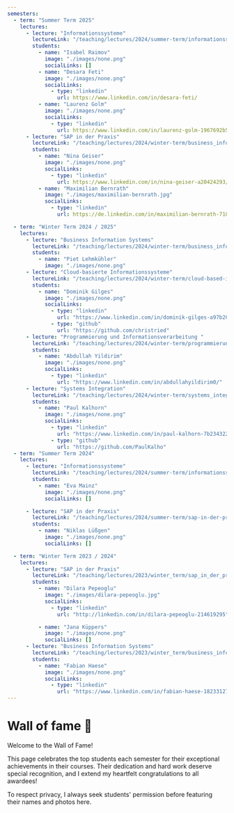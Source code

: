 ```yaml
---
semesters:
  - term: "Summer Term 2025"
    lectures:
      - lecture: "Informationssysteme"
        lectureLink: "/teaching/lectures/2024/summer-term/informationssysteme"
        students:
          - name: "Isabel Raimov"
            image: "./images/none.png"
            socialLinks: []
          - name: "Desara Feti"
            image: "./images/none.png"
            socialLinks:
              - type: "linkedin"
                url: https://www.linkedin.com/in/desara-feti/
          - name: "Laurenz Golm"
            image: "./images/none.png"
            socialLinks:
              - type: "linkedin"
                url: https://www.linkedin.com/in/laurenz-golm-1967692b5
      - lecture: "SAP in der Praxis"
        lectureLink: "/teaching/lectures/2024/winter-term/business_information_systems"
        students:
          - name: "Nina Geiser"
            image: "./images/none.png"
            socialLinks:
              - type: "linkedin"
                url: https://www.linkedin.com/in/nina-geiser-a20424293/
          - name: "Maximilian Bernrath"
            image: "./images/maximilian-bernrath.jpg"
            socialLinks:
              - type: "linkedin"
                url: https://de.linkedin.com/in/maximilian-bernrath-718319360

  - term: "Winter Term 2024 / 2025"
    lectures:
      - lecture: "Business Information Systems"
        lectureLink: "/teaching/lectures/2024/winter-term/business_information_systems"
        students:
          - name: "Piet Lehmkühler"
            image: "./images/none.png"
      - lecture: "Cloud-basierte Informationssysteme"
        lectureLink: "/teaching/lectures/2024/winter-term/cloud-based-is"
        students:
          - name: "Dominik Gilges"
            image: "./images/none.png"
            socialLinks:
              - type: "linkedin"
                url: "https://www.linkedin.com/in/dominik-gilges-a97b20171/"
              - type: "github"
                url: "https://github.com/christried"
      - lecture: "Programmierung und Informationsverarbeitung "
        lectureLink: "/teaching/lectures/2024/winter-term/programmierung"
        students:
          - name: "Abdullah Yildirim"
            image: "./images/none.png"
            socialLinks:
              - type: "linkedin"
                url: "https://www.linkedin.com/in/abdullahyildirim0/"
      - lecture: "Systems Integration"
        lectureLink: "/teaching/lectures/2024/winter-term/systems_integration"
        students:
          - name: "Paul Kalhorn"
            image: "./images/none.png"
            socialLinks:
              - type: "linkedin"
                url: "https://www.linkedin.com/in/paul-kalhorn-7b2343228/"
              - type: "github"
                url: "https://github.com/PaulKalho"
  - term: "Summer Term 2024"
    lectures:
      - lecture: "Informationssysteme"
        lectureLink: "/teaching/lectures/2024/summer-term/informationssysteme"
        students:
          - name: "Eva Mainz"
            image: "./images/none.png"
            socialLinks: []

      - lecture: "SAP in der Praxis"
        lectureLink: "/teaching/lectures/2024/summer-term/sap-in-der-praxis"
        students:
          - name: "Niklas Lüßgen"
            image: "./images/none.png"
            socialLinks: []

  - term: "Winter Term 2023 / 2024"
    lectures:
      - lecture: "SAP in der Praxis"
        lectureLink: "/teaching/lectures/2023/winter_term/sap_in_der_praxis"
        students:
          - name: "Dilara Pepeoglu"
            image: "./images/dilara-pepeoglu.jpg"
            socialLinks:
              - type: "linkedin"
                url: "http://linkedin.com/in/dilara-pepeoglu-214619295"

          - name: "Jana Küppers"
            image: "./images/none.png"
            socialLinks: []
      - lecture: "Business Information Systems"
        lectureLink: "/teaching/lectures/2023/winter_term/business_information_systems"
        students:
          - name: "Fabian Haese"
            image: "./images/none.png"
            socialLinks:
              - type: "linkedin"
                url: "https://www.linkedin.com/in/fabian-haese-182331277"
---
```


# Wall of fame 🥇

Welcome to the Wall of Fame!

This page celebrates the top students each semester for their exceptional
achievements in their courses. Their dedication and hard work deserve special
recognition, and I extend my heartfelt congratulations to all awardees!

To respect privacy, I always seek students' permission before featuring their
names and photos here.

